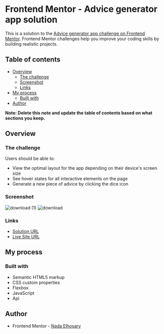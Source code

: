 # Frontend Mentor - Advice generator app solution

This is a solution to the [Advice generator app challenge on Frontend Mentor](https://www.frontendmentor.io/challenges/advice-generator-app-QdUG-13db). Frontend Mentor challenges help you improve your coding skills by building realistic projects.

## Table of contents

- [Overview](#overview)
  - [The challenge](#the-challenge)
  - [Screenshot](#screenshot)
  - [Links](#links)
- [My process](#my-process)
  - [Built with](#built-with)
- [Author](#author)

**Note: Delete this note and update the table of contents based on what sections you keep.**

## Overview

### The challenge

Users should be able to:

- View the optimal layout for the app depending on their device's screen size
- See hover states for all interactive elements on the page
- Generate a new piece of advice by clicking the dice icon

### Screenshot

![download (1)](https://user-images.githubusercontent.com/90730411/193144659-91387b3c-ef5e-4c74-8ebf-8b59b30973b2.png)
![download](https://user-images.githubusercontent.com/90730411/193144534-af95dee6-fe90-4e6b-877c-4603aa148eed.png)

### Links

- [Solution URL](https://github.com/NadaElho/Advice-generator)
- [Live Site URL](https://nadaelho.github.io/Advice-generator/)

## My process

### Built with

- Semantic HTML5 markup
- CSS custom properties
- Flexbox
- JavaScript
- Api

## Author

- Frontend Mentor - [Nada Elhosary](https://https://www.frontendmentor.io/profile/NadaElho)

